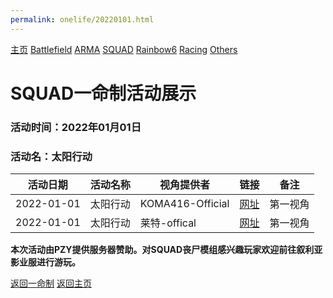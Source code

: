 ```yaml
---
permalink: onelife/20220101.html
---
```

[主页](https://saga2003.github.io/) [Battlefield](https://saga2003.github.io/404.html) [ARMA](https://saga2003.github.io/404.html) [SQUAD](https://saga2003.github.io/squad.html) [Rainbow6](https://saga2003.github.io/404.htmlv) [Racing](https://saga2003.github.io/404.html) [Others](https://saga2003.github.io/404.html)

# SQUAD一命制活动展示

### 活动时间：2022年01月01日

### 活动名：太阳行动

活动日期|活动名称|视角提供者|链接|备注
---|---|---|---|---
2022-01-01|太阳行动|KOMA416-Official|[网址](https://www.bilibili.com/video/BV16T4y127Hd)|第一视角
2022-01-01|太阳行动|莱特-offical|[网址](https://www.bilibili.com/video/BV1i44y1j7Eo)|第一视角

**本次活动由PZY提供服务器赞助。对SQUAD丧尸模组感兴趣玩家欢迎前往叙利亚影业服进行游玩。**

[返回一命制](https://saga2003.github.io/squad.html)
[返回主页](https://saga2003.github.io/)